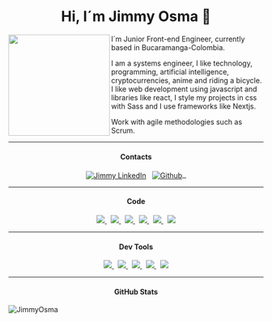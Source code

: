 <h1 align="center">Hi, I´m Jimmy Osma 👋</h1>

<div>
    <img src="https://user-images.githubusercontent.com/6772570/162761187-2947ac04-c989-4360-80fa-3ca7dd8fcfea.png"       width="200px" align="left" />
    <p>I´m Junior Front-end Engineer, currently based in Bucaramanga-Colombia.</p>
    <p>
I am a systems engineer, I like technology, programming, artificial intelligence, cryptocurrencies, anime and riding a bicycle. I like web development using javascript and libraries like react, I style my projects in css with Sass and I use frameworks like Nextjs.</p>
  <p>Work with agile methodologies such as Scrum.</p>
  <hr/>
</div>
<h4 align="center">Contacts</h4>
<p align="center">
<a href="https://linkedin.com/in/jimmyosma"><img align="center" src="https://img.shields.io/badge/linkedin-0077B5.svg?&style=for-the-badge&logo=linkedin&logoColor=white" alt="Jimmy LinkedIn" /></a>&nbsp;&nbsp;
<a href="https://github.com/jim109">
  <img align="center" src="https://img.shields.io/badge/github-181717.svg?&style=for-the-badge&logo=github" alt="Github" />  &nbsp;
</a>


<hr/>
</p>


<h4 align="center">Code</h4>
<p align="center">
<a href='https://developer.mozilla.org/en-US/docs/Web/Guide/HTML/HTML5'>
    <img src="https://img.shields.io/badge/html5-e34f26.svg?&style=for-the-badge&logo=html5&logoColor=white" />
</a>
&nbsp;
 <a href='https://developer.mozilla.org/en-US/docs/Web/CSS'>
    <img src="https://img.shields.io/badge/css3-1572B6.svg?&style=for-the-badge&logo=css3&logoColor=white" />
</a>
 &nbsp;
<a href='https://sass-lang.com/'>
    <img src="https://img.shields.io/badge/sass-cc6699.svg?&style=for-the-badge&logo=sass&logoColor=white" />
</a>
 &nbsp;
<a href='https://developer.mozilla.org/en-US/docs/Web/JavaScript/Guide'>
    <img src="https://img.shields.io/badge/javascript-F7DF1E.svg?&style=for-the-badge&logo=javascript&logoColor=black" />
</a>
&nbsp;
 <a href='https://www.react.org/'>
   <img src='https://img.shields.io/badge/react-61DAFB?logoWidth=30&labelColor=black&style=for-the-badge&logo=react' />
 </a>
  &nbsp;
  <a href='https://nextjs.org/'>
    <img src="https://img.shields.io/badge/next.js-000000?style=for-the-badge&logo=nextdotjs&logoColor=white" />
  </a>
</p><hr/>
<h4 align="center">Dev Tools</h4>
<p align="center">
    <a href='https://git-scm.com/'>
    <img src='https://img.shields.io/badge/git-F05032?logo=git&style=for-the-badge&logoColor=white' />
  </a>
  &nbsp;
    <a href='https://github.com/'>
    <img src="https://img.shields.io/badge/Github-181717.svg?&style=for-the-badge&logo=github&logoColor=white" />
  </a>
  &nbsp;
    <a href='https://code.visualstudio.com/'>
    <img src="https://img.shields.io/badge/Visual studio Code-007ACC.svg?&style=for-the-badge&logo=visualstudiocode&logoColor=white" />
  </a>  &nbsp;
    <a href='https://code.visualstudio.com/'>
    <img src="https://img.shields.io/badge/Figma-F24E1E?style=for-the-badge&logo=figma&logoColor=white"/>
  </a>
  &nbsp;
    <a href='https://webpack.js.org/'>
    <img src='https://img.shields.io/badge/webpack-8DD6F9?logo=webpack&style=for-the-badge&logoColor=black' />
  </a>
 
</p><hr/>

<h4 align="center">GitHub Stats</h4>
<a>
<img align="left" src="https://github-readme-stats.vercel.app/api?username=jim109&theme=dark&show_icons=true&line_height=27&" alt="JimmyOsma" />
</a>
